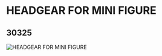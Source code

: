 # HEADGEAR FOR MINI FIGURE
## 30325
![HEADGEAR FOR MINI FIGURE](https://lc-www-live-s.legocdn.com/media/bricks/5/2/4120256.jpg)